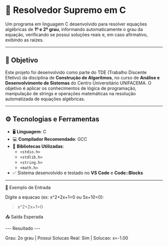 # 🧠 Resolvedor Supremo em C

Um programa em linguagem C desenvolvido para resolver equações algébricas de **1º e 2º grau**, informando automaticamente o grau da equação, verificando se possui soluções reais e, em caso afirmativo, exibindo as raízes.

---

## 📌 Objetivo

Este projeto foi desenvolvido como parte do TDE (Trabalho Discente Efetivo) da disciplina de **Construção de Algoritmos**, no curso de **Análise e Desenvolvimento de Sistemas** do Centro Universitário UNIFACEMA. O objetivo é aplicar os conhecimentos de lógica de programação, manipulação de strings e operações matemáticas na resolução automatizada de equações algébricas.

---

## ⚙️ Tecnologias e Ferramentas

- 🖥️ **Linguagem**: C
- 💻 **Compilador Recomendado**: GCC
- 🧩 **Bibliotecas Utilizadas**:
  - `<stdio.h>`
  - `<stdlib.h>`
  - `<string.h>`
  - `<math.h>`
- ✅ Sistema desenvolvido e testado no **VS Code** e **Code::Blocks**

---

🧪 Exemplo de Entrada

Digite a equacao (ex: x^2+2x+1=0 ou 5x+10=0):
> x^2+2x+1=0

📤 Saída Esperada

--- Resultado ---

Grau: 2o grau | Possui Solucao Real: Sim | Solucao: x=-1.00
